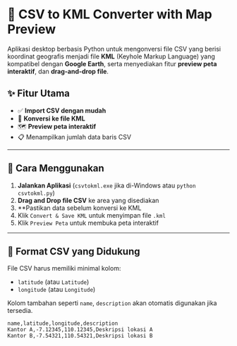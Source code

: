# 📍 CSV to KML Converter with Map Preview

Aplikasi desktop berbasis Python untuk mengonversi file CSV yang berisi koordinat geografis menjadi file **KML** (Keyhole Markup Language) yang kompatibel dengan **Google Earth**, serta menyediakan fitur **preview peta interaktif**, dan **drag-and-drop file**.

## ✨ Fitur Utama

- ✅ **Import CSV dengan mudah**
- 📍 **Konversi ke file KML**
- 🗺️ **Preview peta interaktif**
- 📋 Menampilkan jumlah data baris CSV

---

## 🔧 Cara Menggunakan

1. **Jalankan Aplikasi** (`csvtokml.exe` jika di-Windows atau `python csvtokml.py`)
2. **Drag and Drop file CSV** ke area yang disediakan
3. **Pastikan data sebelum konversi ke KML
4. Klik `Convert & Save KML` untuk menyimpan file `.kml`
5. Klik `Preview Peta` untuk membuka peta interaktif

---

## 📁 Format CSV yang Didukung

File CSV harus memiliki minimal kolom:
- `latitude` (atau `Latitude`)
- `longitude` (atau `Longitude`)

Kolom tambahan seperti `name`, `description` akan otomatis digunakan jika tersedia.

```csv
name,latitude,longitude,description
Kantor A,-7.12345,110.12345,Deskripsi lokasi A
Kantor B,-7.54321,110.54321,Deskripsi lokasi B
